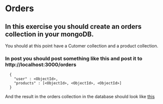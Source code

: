 # Orders
## In this exercise you should create an orders collection in your mongoDB.


You should at this point have a Cutomer collection and a product collection.    

### In post you should post something like this and post it to http://localhost:3000/orders

````    
  {
    "user" : <ObjectId>,
    "products" : [<ObjectId>, <ObjectId>, <ObjectId>]
  }

````     

And the result in the orders collection in the database should look like [this](https://raw.githubusercontent.com/keanodejs2016/10_store_mongo_db/master/orders.json)




